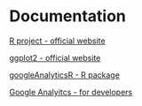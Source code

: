 # Documentation

[R project - official website](https://www.r-project.org/)

[ggplot2 - official website](http://ggplot2.org/)

[googleAnalyticsR - R package](http://code.markedmondson.me/googleAnalyticsR/)

[Google Analyitcs - for developers](https://developers.google.com/analytics/)

